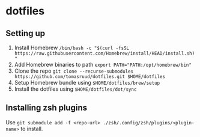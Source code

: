 # dotfiles

## Setting up

1. Install Homebrew `/bin/bash -c "$(curl -fsSL https://raw.githubusercontent.com/Homebrew/install/HEAD/install.sh)" `
1. Add Homebrew binaries to path `export PATH="PATH:/opt/homebrew/bin"`
1. Clone the repo `git clone --recurse-submodules https://github.com/tomasruud/dotfiles.git $HOME/dotfiles`
1. Setup Homebrew bundle using `$HOME/dotfiles/brew/setup`
1. Install the dotfiles using `$HOME/dotfiles/dot/sync`


## Installing zsh plugins
Use `git submodule add -f <repo-url> ./zsh/.config/zsh/plugins/<plugin-name>` to install.

